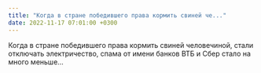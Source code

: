 ```yaml
---
title: "Когда в стране победившего права кормить свиней че..."
date: 2022-11-17 07:01:00 +0300
---
```


Когда в стране победившего права кормить свиней человечиной, стали отключать электричество, спама от имени банков ВТБ и Сбер стало на много меньше...

